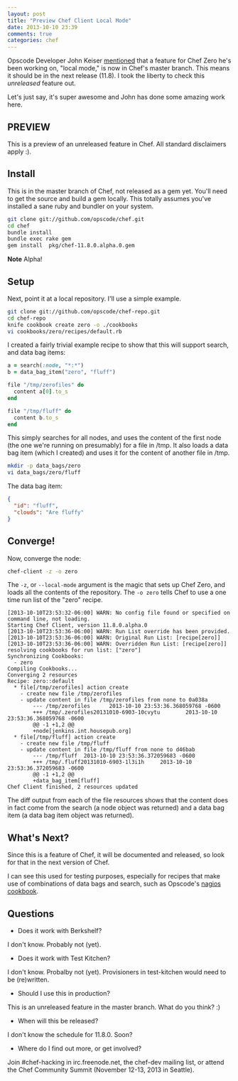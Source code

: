 ```yaml
---
layout: post
title: "Preview Chef Client Local Mode"
date: 2013-10-10 23:39
comments: true
categories: chef
---
```


Opscode Developer John Keiser
[mentioned](https://twitter.com/jkeiser2/status/388460927026085888)
that a feature for Chef Zero he's been working on, "local mode," is
now in Chef's master branch. This means it should be in the next
release (11.8). I took the liberty to check this *unreleased* feature
out.

Let's just say, it's super awesome and John has done some amazing work
here.

## PREVIEW

This is a preview of an unreleased feature in Chef. All standard
disclaimers apply :).

## Install

This is in the master branch of Chef, not released as a gem yet.
You'll need to get the source and build a gem locally. This totally
assumes you've installed a sane ruby and bundler on your system.

```sh
git clone git://github.com/opscode/chef.git
cd chef
bundle install
bundle exec rake gem
gem install  pkg/chef-11.8.0.alpha.0.gem
```

**Note** Alpha!

## Setup

Next, point it at a local repository. I'll use a simple example.

```sh
git clone git://github.com/opscode/chef-repo.git
cd chef-repo
knife cookbook create zero -o ./cookbooks
vi cookbooks/zero/recipes/default.rb
```

I created a fairly trivial example recipe to show that this will
support search, and data bag items:

```ruby
a = search(:node, "*:*")
b = data_bag_item("zero", "fluff")

file "/tmp/zerofiles" do
  content a[0].to_s
end

file "/tmp/fluff" do
  content b.to_s
end
```

This simply searches for all nodes, and uses the content of the first
node (the one we're running on presumably) for a file in /tmp. It also
loads a data bag item (which I created) and uses it for the content of
another file in /tmp.

```sh
mkdir -p data_bags/zero
vi data_bags/zero/fluff
```

The data bag item:

```json
{
  "id": "fluff",
  "clouds": "Are fluffy"
}
```

## Converge!

Now, converge the node:

```sh
chef-client -z -o zero
```

The `-z`, or `--local-mode` argument is the magic that sets up Chef
Zero, and loads all the contents of the repository. The `-o zero`
tells Chef to use a one time run list of the "zero" recipe.

```
[2013-10-10T23:53:32-06:00] WARN: No config file found or specified on command line, not loading.
Starting Chef Client, version 11.8.0.alpha.0
[2013-10-10T23:53:36-06:00] WARN: Run List override has been provided.
[2013-10-10T23:53:36-06:00] WARN: Original Run List: [recipe[zero]]
[2013-10-10T23:53:36-06:00] WARN: Overridden Run List: [recipe[zero]]
resolving cookbooks for run list: ["zero"]
Synchronizing Cookbooks:
  - zero
Compiling Cookbooks...
Converging 2 resources
Recipe: zero::default
  * file[/tmp/zerofiles] action create
    - create new file /tmp/zerofiles
    - update content in file /tmp/zerofiles from none to 0a038a
        --- /tmp/zerofiles      2013-10-10 23:53:36.368059768 -0600
        +++ /tmp/.zerofiles20131010-6903-10cvytu        2013-10-10 23:53:36.368059768 -0600
        @@ -1 +1,2 @@
        +node[jenkins.int.housepub.org]
  * file[/tmp/fluff] action create
    - create new file /tmp/fluff
    - update content in file /tmp/fluff from none to d46bab
        --- /tmp/fluff  2013-10-10 23:53:36.372059683 -0600
        +++ /tmp/.fluff20131010-6903-1l3i1h     2013-10-10 23:53:36.372059683 -0600
        @@ -1 +1,2 @@
        +data_bag_item[fluff]
Chef Client finished, 2 resources updated
```

The diff output from each of the file resources shows that the content
does in fact come from the search (a node object was returned) and a
data bag item (a data bag item object was returned).

## What's Next?

Since this is a feature of Chef, it will be documented and released,
so look for that in the next version of Chef.

I can see this used for testing purposes, especially for recipes that
make use of combinations of data bags and search, such as Opscode's
[nagios cookbook](http://community.opscode.com/cookbooks/nagios).

## Questions

* Does it work with Berkshelf?

I don't know. Probably not (yet).

* Does it work with Test Kitchen?

I don't know. Probalby not (yet). Provisioners in test-kitchen
would need to be (re)written.

* Should I use this in production?

This is an unreleased feature in the master branch. What do you think?
:)

* When will this be released?

I don't know the schedule for 11.8.0. Soon?

* Where do I find out more, or get involved?

Join #chef-hacking in irc.freenode.net, the chef-dev mailing list, or
attend the Chef Community Summit (November 12-13, 2013 in Seattle).
